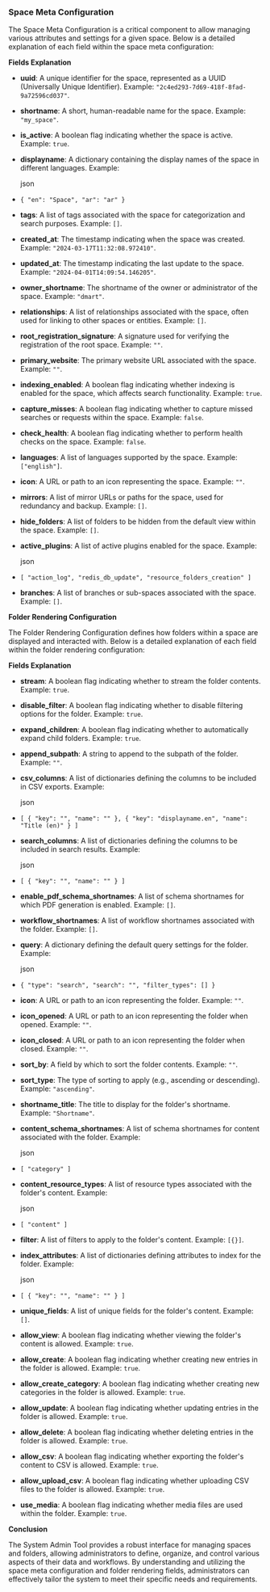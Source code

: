 ### Space Meta Configuration

The Space Meta Configuration is a critical component to allow managing various attributes and settings for a given space. Below is a detailed explanation of each field within the space meta configuration:

**Fields Explanation**

- **uuid**: A unique identifier for the space, represented as a UUID (Universally Unique Identifier). Example: `"2c4ed293-7d69-418f-8fad-9a72596cd037"`.
- **shortname**: A short, human-readable name for the space. Example: `"my_space"`.
- **is_active**: A boolean flag indicating whether the space is active. Example: `true`.
- **displayname**: A dictionary containing the display names of the space in different languages. Example:

  json

- `{
  "en": "Space",
  "ar": "ar"
}`
- **tags**: A list of tags associated with the space for categorization and search purposes. Example: `[]`.
- **created_at**: The timestamp indicating when the space was created. Example: `"2024-03-17T11:32:08.972410"`.
- **updated_at**: The timestamp indicating the last update to the space. Example: `"2024-04-01T14:09:54.146205"`.
- **owner_shortname**: The shortname of the owner or administrator of the space. Example: `"dmart"`.
- **relationships**: A list of relationships associated with the space, often used for linking to other spaces or entities. Example: `[]`.
- **root_registration_signature**: A signature used for verifying the registration of the root space. Example: `""`.
- **primary_website**: The primary website URL associated with the space. Example: `""`.
- **indexing_enabled**: A boolean flag indicating whether indexing is enabled for the space, which affects search functionality. Example: `true`.
- **capture_misses**: A boolean flag indicating whether to capture missed searches or requests within the space. Example: `false`.
- **check_health**: A boolean flag indicating whether to perform health checks on the space. Example: `false`.
- **languages**: A list of languages supported by the space. Example: `["english"]`.
- **icon**: A URL or path to an icon representing the space. Example: `""`.
- **mirrors**: A list of mirror URLs or paths for the space, used for redundancy and backup. Example: `[]`.
- **hide_folders**: A list of folders to be hidden from the default view within the space. Example: `[]`.
- **active_plugins**: A list of active plugins enabled for the space. Example:

  json

- `[
  "action_log",
  "redis_db_update",
  "resource_folders_creation"
]`
- **branches**: A list of branches or sub-spaces associated with the space. Example: `[]`.

**Folder Rendering Configuration**

The Folder Rendering Configuration defines how folders within a space are displayed and interacted with. Below is a detailed explanation of each field within the folder rendering configuration:

**Fields Explanation**

- **stream**: A boolean flag indicating whether to stream the folder contents. Example: `true`.
- **disable_filter**: A boolean flag indicating whether to disable filtering options for the folder. Example: `true`.
- **expand_children**: A boolean flag indicating whether to automatically expand child folders. Example: `true`.
- **append_subpath**: A string to append to the subpath of the folder. Example: `""`.
- **csv_columns**: A list of dictionaries defining the columns to be included in CSV exports. Example:

  json

- `[
  {
    "key": "",
    "name": ""
  },
  {
    "key": "displayname.en",
    "name": "Title (en)"
  }
]`
- **search_columns**: A list of dictionaries defining the columns to be included in search results. Example:

  json

- `[
  {
    "key": "",
    "name": ""
  }
]`
- **enable_pdf_schema_shortnames**: A list of schema shortnames for which PDF generation is enabled. Example: `[]`.
- **workflow_shortnames**: A list of workflow shortnames associated with the folder. Example: `[]`.
- **query**: A dictionary defining the default query settings for the folder. Example:

  json

- `{
  "type": "search",
  "search": "",
  "filter_types": []
}`
- **icon**: A URL or path to an icon representing the folder. Example: `""`.
- **icon_opened**: A URL or path to an icon representing the folder when opened. Example: `""`.
- **icon_closed**: A URL or path to an icon representing the folder when closed. Example: `""`.
- **sort_by**: A field by which to sort the folder contents. Example: `""`.
- **sort_type**: The type of sorting to apply (e.g., ascending or descending). Example: `"ascending"`.
- **shortname_title**: The title to display for the folder's shortname. Example: `"Shortname"`.
- **content_schema_shortnames**: A list of schema shortnames for content associated with the folder. Example:

  json

- `[
  "category"
]`
- **content_resource_types**: A list of resource types associated with the folder's content. Example:

  json

- `[
  "content"
]`
- **filter**: A list of filters to apply to the folder's content. Example: `[{}]`.
- **index_attributes**: A list of dictionaries defining attributes to index for the folder. Example:

  json

- `[
  {
    "key": "",
    "name": ""
  }
]`
- **unique_fields**: A list of unique fields for the folder's content. Example: `[]`.
- **allow_view**: A boolean flag indicating whether viewing the folder's content is allowed. Example: `true`.
- **allow_create**: A boolean flag indicating whether creating new entries in the folder is allowed. Example: `true`.
- **allow_create_category**: A boolean flag indicating whether creating new categories in the folder is allowed. Example: `true`.
- **allow_update**: A boolean flag indicating whether updating entries in the folder is allowed. Example: `true`.
- **allow_delete**: A boolean flag indicating whether deleting entries in the folder is allowed. Example: `true`.
- **allow_csv**: A boolean flag indicating whether exporting the folder's content to CSV is allowed. Example: `true`.
- **allow_upload_csv**: A boolean flag indicating whether uploading CSV files to the folder is allowed. Example: `true`.
- **use_media**: A boolean flag indicating whether media files are used within the folder. Example: `true`.

**Conclusion**

The System Admin Tool provides a robust interface for managing spaces and folders, allowing administrators to define, organize, and control various aspects of their data and workflows. By understanding and utilizing the space meta configuration and folder rendering fields, administrators can effectively tailor the system to meet their specific needs and requirements.
